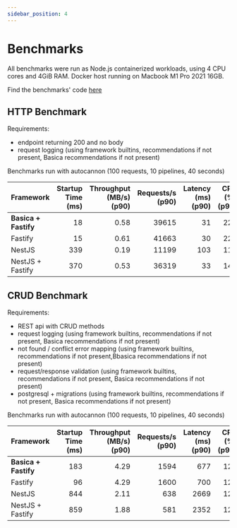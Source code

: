 ```yaml
---
sidebar_position: 4
---
```


# Benchmarks

All benchmarks were run as Node.js containerized workloads, using 4 CPU cores and 4GiB RAM.
Docker host running on Macbook M1 Pro 2021 16GB.

Find the benchmarks' code [here](https://github.com/nicolabovolato/basica/tree/master/packages/benchmarks)

## HTTP Benchmark

Requirements:

- endpoint returning 200 and no body
- request logging (using framework builtins, recommendations if not present, Basica recommendations if not present)

Benchmarks run with autocannon (100 requests, 10 pipelines, 40 seconds)

| Framework            | Startup Time (ms) | Throughput (MB/s) (p90) | Requests/s (p90) | Latency (ms) (p90) | CPU (%) (p90) | RAM (%) (p90) |
| -------------------- | ----------------: | ----------------------: | ---------------: | -----------------: | ------------: | ------------: |
| **Basica + Fastify** |                18 |                    0.58 |            39615 |                 31 |           220 |            44 |
| Fastify              |                15 |                    0.61 |            41663 |                 30 |           224 |            45 |
| NestJS               |               339 |                    0.19 |            11199 |                103 |           110 |             3 |
| NestJS + Fastify     |               370 |                    0.53 |            36319 |                 33 |           148 |            40 |

## CRUD Benchmark

Requirements:

- REST api with CRUD methods
- request logging (using framework builtins, recommendations if not present, Basica recommendations if not present)
- not found / conflict error mapping (using framework builtins, recommendations if not present,Bbasica recommendations if not present)
- request/response validation (using framework builtins, recommendations if not present, Basica recommendations if not present)
- postgresql + migrations (using framework builtins, recommendations if not present, Basica recommendations if not present)

Benchmarks run with autocannon (100 requests, 10 pipelines, 40 seconds)

| Framework            | Startup Time (ms) | Throughput (MB/s) (p90) | Requests/s (p90) | Latency (ms) (p90) | CPU (%) (p90) | RAM (%) (p90) |
| -------------------- | ----------------: | ----------------------: | ---------------: | -----------------: | ------------: | ------------: |
| **Basica + Fastify** |               183 |                    4.29 |             1594 |                677 |           129 |             5 |
| Fastify              |                96 |                    4.29 |             1600 |                700 |           126 |             5 |
| NestJS               |               844 |                    2.11 |              638 |               2669 |           126 |             8 |
| NestJS + Fastify     |               859 |                    1.88 |              581 |               2352 |           129 |            10 |
